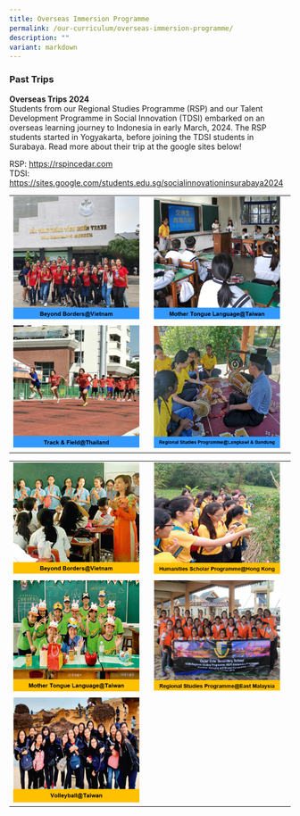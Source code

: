 ```yaml
---
title: Overseas Immersion Programme
permalink: /our-curriculum/overseas-immersion-programme/
description: ""
variant: markdown
---
```

### Past Trips

**Overseas Trips 2024**<br>
Students from our Regional Studies Programme (RSP) and our Talent Development Programme in Social Innovation (TDSI) embarked on an overseas learning journey to Indonesia in early March, 2024. The RSP students started in Yogyakarta, before joining the TDSI students in Surabaya. Read more about their trip at the google sites below! 

RSP: https://rspincedar.com<br>
TDSI: https://sites.google.com/students.edu.sg/socialinnovationinsurabaya2024 <br>

|  |  |
|---|---|
| <a href="e"><img style="width:95%" src="/images/oip1.png"></a> | <img style="width:95%" src="/images/oip2.png"> |
| <a href="e"><img style="width:95%" src="/images/oip3.png"></a> | <img style="width:95%" src="/images/oip4.png"> |

|  |  |
|---|---|
| <a href="e"><img style="width:95%" src="/images/oip5.png"></a> | <img style="width:95%" src="/images/oip6.png"> |
| <a href="e"><img style="width:95%" src="/images/oip7.png"></a> | <img style="width:95%" src="/images/oip8.png"> |
| <a href="e"><img style="width:95%" src="/images/oip9.png"></a> |  |